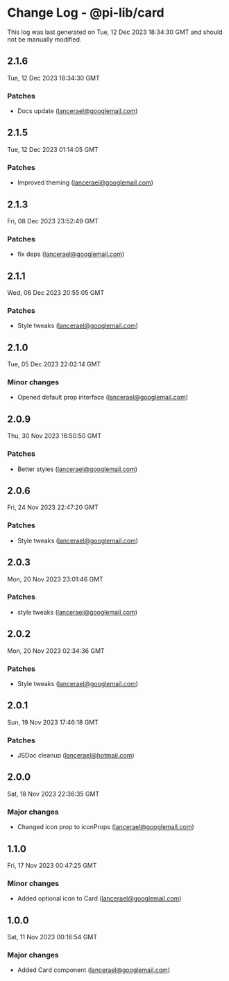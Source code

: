 # Change Log - @pi-lib/card

This log was last generated on Tue, 12 Dec 2023 18:34:30 GMT and should not be manually modified.

<!-- Start content -->

## 2.1.6

Tue, 12 Dec 2023 18:34:30 GMT

### Patches

- Docs update (lancerael@googlemail.com)

## 2.1.5

Tue, 12 Dec 2023 01:14:05 GMT

### Patches

- Improved theming (lancerael@googlemail.com)

## 2.1.3

Fri, 08 Dec 2023 23:52:49 GMT

### Patches

- fix deps (lancerael@googlemail.com)

## 2.1.1

Wed, 06 Dec 2023 20:55:05 GMT

### Patches

- Style tweaks (lancerael@googlemail.com)

## 2.1.0

Tue, 05 Dec 2023 22:02:14 GMT

### Minor changes

- Opened default prop interface (lancerael@googlemail.com)

## 2.0.9

Thu, 30 Nov 2023 16:50:50 GMT

### Patches

- Better styles (lancerael@googlemail.com)

## 2.0.6

Fri, 24 Nov 2023 22:47:20 GMT

### Patches

- Style tweaks (lancerael@googlemail.com)

## 2.0.3

Mon, 20 Nov 2023 23:01:46 GMT

### Patches

- style tweaks (lancerael@googlemail.com)

## 2.0.2

Mon, 20 Nov 2023 02:34:36 GMT

### Patches

- Style tweaks (lancerael@googlemail.com)

## 2.0.1

Sun, 19 Nov 2023 17:46:18 GMT

### Patches

- JSDoc cleanup (lancerael@hotmail.com)

## 2.0.0

Sat, 18 Nov 2023 22:36:35 GMT

### Major changes

- Changed icon prop to iconProps (lancerael@googlemail.com)

## 1.1.0

Fri, 17 Nov 2023 00:47:25 GMT

### Minor changes

- Added optional icon to Card (lancerael@googlemail.com)

## 1.0.0

Sat, 11 Nov 2023 00:16:54 GMT

### Major changes

- Added Card component (lancerael@googlemail.com)
